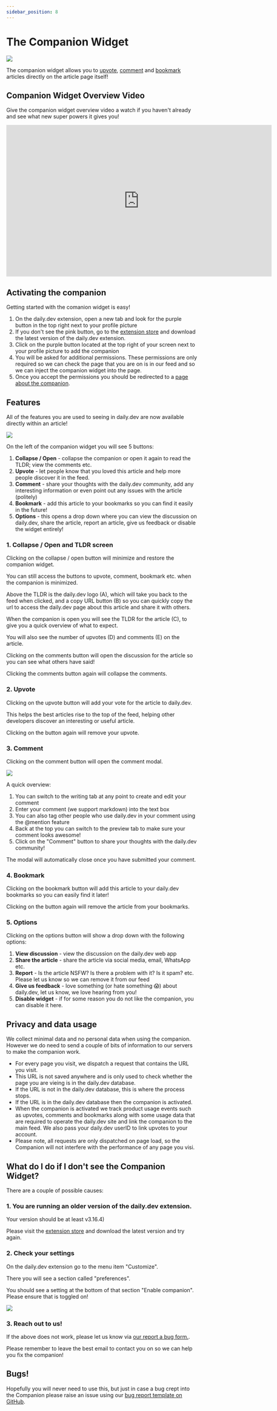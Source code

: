 ```yaml
---
sidebar_position: 8
---
```


# The Companion Widget

![](https://daily-now-res.cloudinary.com/image/upload/v1655796433/companion/chagelog_cover.png)

The companion widget allows you to [upvote](https://docs.daily.dev/docs/key-features/upvotes), [comment](https://docs.daily.dev/docs/key-features/discussions) and [bookmark](https://docs.daily.dev/docs/key-features/bookmarks) articles directly on the article page itself!

## Companion Widget Overview Video

Give the companion widget overview video a watch if you haven't already and see what new super powers it gives you!

<iframe width="700" height="400" src="https://www.youtube.com/embed/7lfUzdkG03E" frameborder="0" allow="accelerometer; autoplay; encrypted-media; gyroscope; picture-in-picture" allowfullscreen></iframe>

## Activating the companion
Getting started with the comanion widget is easy!

1. On the daily.dev extension, open a new tab and look for the purple button in the top right next to your profile picture
2. If you don't see the pink button, go to the [extension store](https://api.daily.dev/get?_ga=2.220083545.157894557.1655794404-623033389.1647175282) and download the latest version of the daily.dev extension.
3. Click on the purple button located at the top right of your screen next to your profile picture to add the companion
4. You will be asked for additional permissions. These permissions are only required so we can check the page that you are on is in our feed and so we can inject the companion widget into the page. 
5. Once you accept the permissions you should be redirected to a [page about the companion](daily.dev/blog/). 

## Features

All of the features you are used to seeing in daily.dev are now available directly within an article!

![](https://daily-now-res.cloudinary.com/image/upload/v1655796433/companion/Companion_-_Pointers.png)


On the left of the companion widget you will see 5 buttons:

1. **Collapse / Open** - collapse the companion or open it again to read the TLDR; view the comments etc.
2. **Upvote** - let people know that you loved this article and help more people discover it in the feed.
3. **Comment** - share your thoughts with the daily.dev community, add any interesting information or even point out any issues with the article (politely)
4. **Bookmark** - add this article to your bookmarks so you can find it easily in the future!
5. **Options** - this opens a drop down where you can view the discussion on daily.dev, share the article, report an article, give us feedback or disable the widget entirely!
 
### 1. Collapse / Open and TLDR screen
 Clicking on the collapse / open button will minimize and restore the companion widget.
 
 You can still access the buttons to upvote, comment, bookmark etc. when the companion is minimized.
 
 Above the TLDR is the daily.dev logo (A), which will take you back to the feed when clicked, and a copy URL button (B) so you can quickly copy the url to access the daily.dev page about this article and share it with others.
 
 When the companion is open you will see the TLDR for the article (C), to give you a quick overview of what to expect.
 
 You will also see the number of upvotes (D) and comments (E) on the article.
 
 Clicking on the comments button will open the discussion for the article so you can see what others have said!
 
 Clicking the comments button again will collapse the comments.
 
 ### 2. Upvote
 Clicking on the upvote button will add your vote for the article to daily.dev.
 
 This helps the best articles rise to the top of the feed, helping other developers discover an interesting or useful article.
 
 Clicking on the button again will remove your upvote.
 
 ### 3. Comment
 Clicking on the comment button will open the comment modal.

![](https://daily-now-res.cloudinary.com/image/upload/v1655796448/companion/Comment_popup_-_Pointers.png)

 A quick overview:
 1. You can switch to the writing tab at any point to create and edit your comment
 2. Enter your comment (we support markdown) into the text box
 3. You can also tag other people who use daily.dev in your comment using the @mention feature
 4. Back at the top you can switch to the preview tab to make sure your comment looks awesome!
 5. Click on the "Comment" button to share your thoughts with the daily.dev community!
 
 The modal will automatically close once you have submitted your comment.
 
### 4. Bookmark
 Clicking on the bookmark button will add this article to your daily.dev bookmarks so you can easily find it later!
 
 Clicking on the button again will remove the article from your bookmarks.
 
### 5. Options
 Clicking on the options button will show a drop down with the following options:
 1. **View discussion** - view the discussion on the daily.dev web app
 2. **Share the article** - share the article via social media, email, WhatsApp etc.
 3. **Report** - Is the article NSFW? Is there a problem with it? Is it spam? etc. Please let us know so we can remove it from our feed
 4. **Give us feedback** - love something (or hate something 😱) about daily.dev, let us know, we love hearing from you!
 5. **Disable widget** - if for some reason you do not like the companion, you can disable it here.‍

## Privacy and data usage
We collect minimal data and no personal data when using the companion. However we do need to send a couple of bits of information to our servers to make the companion work.

- For every page you visit, we dispatch a request that contains the URL you visit. 
- This URL is not saved anywhere and is only used to check whether the page you are vieing is in the daily.dev database. 
- If the URL is not in the daily.dev database, this is where the process stops. 
- If the URL is in the daily.dev database then the companion is activated. 
- When the companion is activated we track product usage events such as upvotes, comments and bookmarks along with some usage data that are required to operate the daily.dev site and link the companion to the main feed. We also pass your daily.dev userID to link upvotes to your account.
- Please note, all requests are only dispatched on page load, so the Companion will not interfere with the performance of any page you visi.

## What do I do if I don't see the Companion Widget?
There are a couple of possible causes:
### 1. You are running an older version of the daily.dev extension. 
Your version should be at least v3.16.4)

Please visit the [extension store](https://api.daily.dev/get?_ga=2.190141803.157894557.1655794404-623033389.1647175282) and download the latest version and try again.

### 2. Check your settings
On the daily.dev extension go to the menu item "Customize".

There you will see a section called "preferences". 

You should see a setting at the bottom of that section "Enable companion". Please ensure that is toggled on!

![](https://daily-now-res.cloudinary.com/image/upload/v1655797803/companion/Screen_Shot_21-06-2022_at_08.49.png)

### 3. Reach out to us!
If the above does not work, please let us know via [our report a bug form.](https://it057218.typeform.com/to/zN8B5Vog?typeform-source=daily.dev).

Please remember to leave the best email to contact you on so we can help you fix the companion!

## Bugs!
Hopefully you will never need to use this, but just in case a bug crept into the Companion please raise an issue using our [bug report template on GitHub](https://github.com/dailydotdev/daily/issues/new?assignees=&labels=Type%3A+Bug&template=---bug-report.md&title=%F0%9F%90%9B+BUG%3A+).




